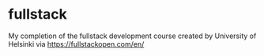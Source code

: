 # fullstack

My completion of the fullstack development course created by University of Helsinki via https://fullstackopen.com/en/
